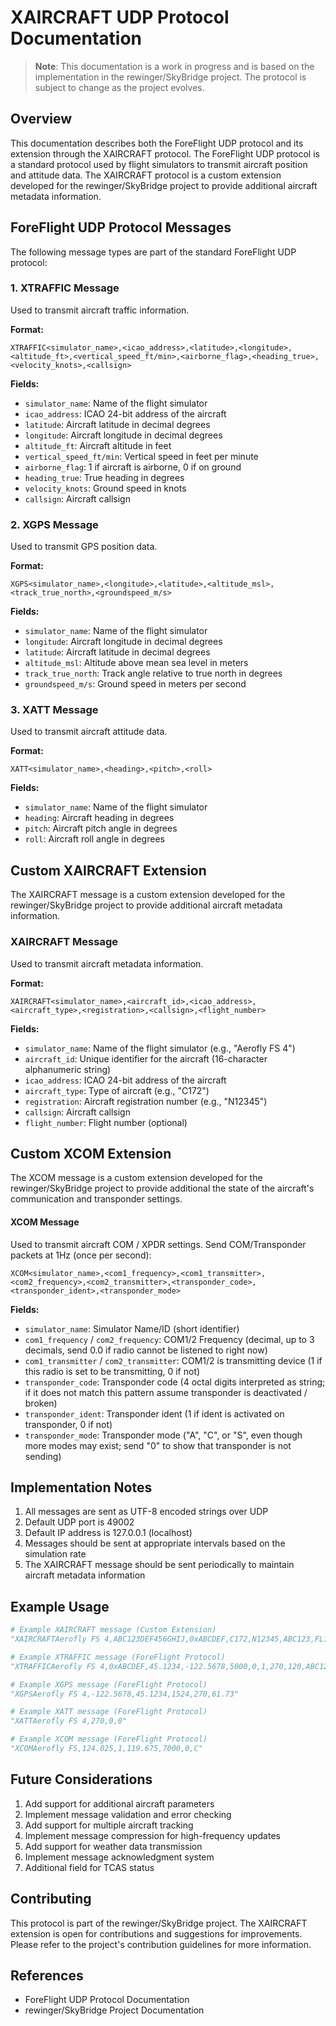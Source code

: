 # XAIRCRAFT UDP Protocol Documentation

> **Note**: This documentation is a work in progress and is based on the implementation in the rewinger/SkyBridge project. The protocol is subject to change as the project evolves.

## Overview

This documentation describes both the ForeFlight UDP protocol and its extension through the XAIRCRAFT protocol. The ForeFlight UDP protocol is a standard protocol used by flight simulators to transmit aircraft position and attitude data. The XAIRCRAFT protocol is a custom extension developed for the rewinger/SkyBridge project to provide additional aircraft metadata information.

## ForeFlight UDP Protocol Messages

The following message types are part of the standard ForeFlight UDP protocol:

### 1. XTRAFFIC Message
Used to transmit aircraft traffic information.

**Format:**
```
XTRAFFIC<simulator_name>,<icao_address>,<latitude>,<longitude>,<altitude_ft>,<vertical_speed_ft/min>,<airborne_flag>,<heading_true>,<velocity_knots>,<callsign>
```

**Fields:**
- `simulator_name`: Name of the flight simulator
- `icao_address`: ICAO 24-bit address of the aircraft
- `latitude`: Aircraft latitude in decimal degrees
- `longitude`: Aircraft longitude in decimal degrees
- `altitude_ft`: Aircraft altitude in feet
- `vertical_speed_ft/min`: Vertical speed in feet per minute
- `airborne_flag`: 1 if aircraft is airborne, 0 if on ground
- `heading_true`: True heading in degrees
- `velocity_knots`: Ground speed in knots
- `callsign`: Aircraft callsign

### 2. XGPS Message
Used to transmit GPS position data.

**Format:**
```
XGPS<simulator_name>,<longitude>,<latitude>,<altitude_msl>,<track_true_north>,<groundspeed_m/s>
```

**Fields:**
- `simulator_name`: Name of the flight simulator
- `longitude`: Aircraft longitude in decimal degrees
- `latitude`: Aircraft latitude in decimal degrees
- `altitude_msl`: Altitude above mean sea level in meters
- `track_true_north`: Track angle relative to true north in degrees
- `groundspeed_m/s`: Ground speed in meters per second

### 3. XATT Message
Used to transmit aircraft attitude data.

**Format:**
```
XATT<simulator_name>,<heading>,<pitch>,<roll>
```

**Fields:**
- `simulator_name`: Name of the flight simulator
- `heading`: Aircraft heading in degrees
- `pitch`: Aircraft pitch angle in degrees
- `roll`: Aircraft roll angle in degrees

## Custom XAIRCRAFT Extension

The XAIRCRAFT message is a custom extension developed for the rewinger/SkyBridge project to provide additional aircraft metadata information.

### XAIRCRAFT Message
Used to transmit aircraft metadata information.

**Format:**
```
XAIRCRAFT<simulator_name>,<aircraft_id>,<icao_address>,<aircraft_type>,<registration>,<callsign>,<flight_number>
```

**Fields:**
- `simulator_name`: Name of the flight simulator (e.g., "Aerofly FS 4")
- `aircraft_id`: Unique identifier for the aircraft (16-character alphanumeric string)
- `icao_address`: ICAO 24-bit address of the aircraft
- `aircraft_type`: Type of aircraft (e.g., "C172")
- `registration`: Aircraft registration number (e.g., "N12345")
- `callsign`: Aircraft callsign
- `flight_number`: Flight number (optional)

## Custom XCOM Extension

The XCOM message is a custom extension developed for the rewinger/SkyBridge project to provide additional the state of the aircraft's communication and transponder settings.

#### XCOM Message
Used to transmit aircraft COM / XPDR settings. Send COM/Transponder packets at 1Hz (once per second):

```csv
XCOM<simulator_name>,<com1_frequency>,<com1_transmitter>,<com2_frequency>,<com2_transmitter>,<transponder_code>,<transponder_ident>,<transponder_mode>
```

**Fields:**

- `simulator_name`: Simulator Name/ID (short identifier)
- `com1_frequency` / `com2_frequency`: COM1/2 Frequency (decimal, up to 3 decimals, send 0.0 if radio cannot be listened to right now)
- `com1_transmitter` / `com2_transmitter`: COM1/2 is transmitting device (1 if this radio is set to be transmitting, 0 if not)
- `transponder_code`: Transponder code (4 octal digits interpreted as string; if it does not match this pattern assume transponder is deactivated / broken)
- `transponder_ident`: Transponder ident (1 if ident is activated on transponder, 0 if not)
- `transponder_mode`: Transponder mode ("A", "C", or "S", even though more modes may exist; send "0" to show that transponder is not sending)

## Implementation Notes

1. All messages are sent as UTF-8 encoded strings over UDP
2. Default UDP port is 49002
3. Default IP address is 127.0.0.1 (localhost)
4. Messages should be sent at appropriate intervals based on the simulation rate
5. The XAIRCRAFT message should be sent periodically to maintain aircraft metadata information

## Example Usage

```python
# Example XAIRCRAFT message (Custom Extension)
"XAIRCRAFTAerofly FS 4,ABC123DEF456GHIJ,0xABCDEF,C172,N12345,ABC123,FL123"

# Example XTRAFFIC message (ForeFlight Protocol)
"XTRAFFICAerofly FS 4,0xABCDEF,45.1234,-122.5678,5000,0,1,270,120,ABC123"

# Example XGPS message (ForeFlight Protocol)
"XGPSAerofly FS 4,-122.5678,45.1234,1524,270,61.73"

# Example XATT message (ForeFlight Protocol)
"XATTAerofly FS 4,270,0,0"

# Example XCOM message (ForeFlight Protocol)
"XCOMAerofly FS,124.025,1,119.675,7000,0,C"
```

## Future Considerations

1. Add support for additional aircraft parameters
2. Implement message validation and error checking
3. Add support for multiple aircraft tracking
4. Implement message compression for high-frequency updates
5. Add support for weather data transmission
6. Implement message acknowledgment system
8. Additional field for TCAS status

## Contributing

This protocol is part of the rewinger/SkyBridge project. The XAIRCRAFT extension is open for contributions and suggestions for improvements. Please refer to the project's contribution guidelines for more information.

## References

- ForeFlight UDP Protocol Documentation
- rewinger/SkyBridge Project Documentation 